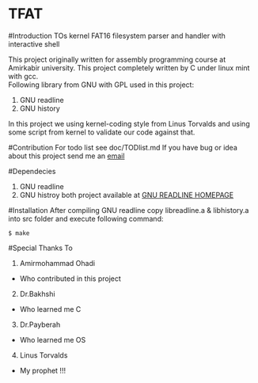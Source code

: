 TFAT
====
#Introduction
TOs kernel FAT16 filesystem parser and handler with interactive shell  

This project originally written for assembly programming course at Amirkabir university. This project completely written by C under linux mint with gcc.  
Following library from GNU with GPL used in this project:  
1) GNU readline  
2) GNU history  

In this project we using kernel-coding style from Linus Torvalds and using some script from kernel to validate our code against that.

#Contribution
For todo list see doc/TODlist.md
If you have bug or idea about this project send me an [email](mailto:parham.alvani@gmail.com)

#Dependecies
1. GNU readline
2. GNU histroy
both project available at [GNU READLINE HOMEPAGE](http://cnswww.cns.cwru.edu/php/chet/readline/rltop.html)

#Installation
After compiling GNU readline copy libreadline.a & libhistory.a into src folder and execute following command:

	$ make

#Special Thanks To
1. Amirmohammad Ohadi
 * Who contributed in this project
2. Dr.Bakhshi
 * Who learned me C
3. Dr.Payberah
 * Who learned me OS
4. Linus Torvalds
 * My prophet !!!
